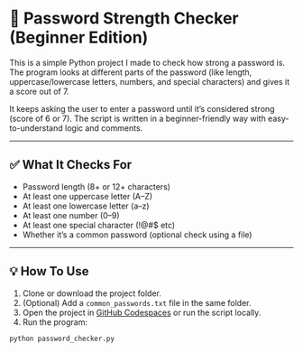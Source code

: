 # 🔐 Password Strength Checker (Beginner Edition)

This is a simple Python project I made to check how strong a password is. The program looks at different parts of the password (like length, uppercase/lowercase letters, numbers, and special characters) and gives it a score out of 7.

It keeps asking the user to enter a password until it’s considered strong (score of 6 or 7). The script is written in a beginner-friendly way with easy-to-understand logic and comments.

---

## ✅ What It Checks For

- Password length (8+ or 12+ characters)
- At least one uppercase letter (A–Z)
- At least one lowercase letter (a–z)
- At least one number (0–9)
- At least one special character (!@#$ etc)
- Whether it’s a common password (optional check using a file)

---

## 💡 How To Use

1. Clone or download the project folder.
2. (Optional) Add a `common_passwords.txt` file in the same folder.
3. Open the project in [GitHub Codespaces](https://github.com/features/codespaces) or run the script locally.
4. Run the program:

```bash
python password_checker.py

